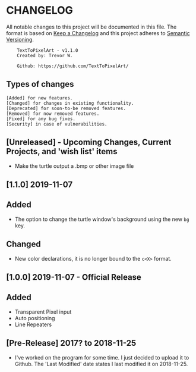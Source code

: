 # CHANGELOG
All notable changes to this project will be documented in this file. The format is based on [Keep a Changelog](https://keepachangelog.com/en/1.0.0/) and this project adheres to [Semantic Versioning](https://semver.org/spec/v2.0.0.html).


		TextToPixelArt - v1.1.0
		Created by: Trevor W.

		Github: https://github.com/TextToPixelArt/

## Types of changes
    [Added] for new features.
    [Changed] for changes in existing functionality.
    [Deprecated] for soon-to-be removed features.
    [Removed] for now removed features.
    [Fixed] for any bug fixes.
    [Security] in case of vulnerabilities.


## [Unreleased] - Upcoming Changes, Current Projects, and 'wish list' items
- Make the turtle output a .bmp or other image file

## [1.1.0] 2019-11-07
## Added
- The option to change the turtle window's background using the new `bg` key. 

## Changed
- New color declarations, it is no longer bound to the `c<X>` format.

## [1.0.0] 2019-11-07 - Official Release
## Added
- Transparent Pixel input
- Auto positioning
- Line Repeaters

## [Pre-Release] 2017? to 2018-11-25
- I've worked on the program for some time. I just decided to upload it to Github. The 'Last Modified' date states I last modified it on 2018-11-25.